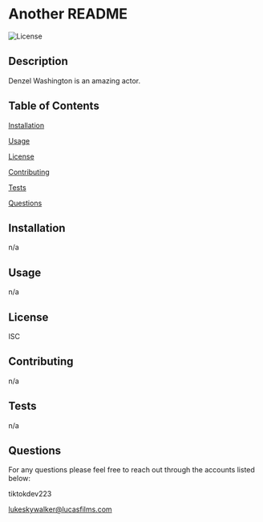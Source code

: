 # Another README

  ![License](https://img.shields.io/badge/License-ISC)

  ## Description

  Denzel Washington is an amazing actor.
  
  ## Table of Contents
    
  [Installation](#installation)
    
  [Usage](#usage)
  
  [License](#license)
  
  [Contributing](#contributing)
  
  [Tests](#tests)
  
  [Questions](#questions)
    
  ## Installation 
  
  n/a
  
  ## Usage
  
  n/a
  
  ## License

  ISC
  
  ## Contributing 
  
  n/a

  ## Tests 
  
  n/a
  
  ## Questions

  For any questions please feel free to reach out through the accounts listed below:

  tiktokdev223

  lukeskywalker@lucasfilms.com 
  
